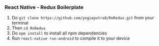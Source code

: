 ### React Native - Redux Boilerplate

1. Do `git clone https://github.com/yogieputra8/RnRedux.git` from your terminal
2. Then `cd RnRedux`
3. Do `npm install` to install all npm dependencies
4. Run `react-native run-android` to compile it to your device